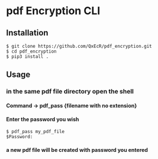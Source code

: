 # pdf Encryption CLI

## Installation

```shell
$ git clone https://github.com/QxEcR/pdf_encryption.git
$ cd pdf_encryption
$ pip3 install .
```

## Usage

### in the same pdf file directory open the shell
#### Command -> pdf_pass {filename with no extension}
#### Enter the password you wish
```shell
$ pdf_pass my_pdf_file
$Password: 
```
#### a new pdf file will be created with password you entered
